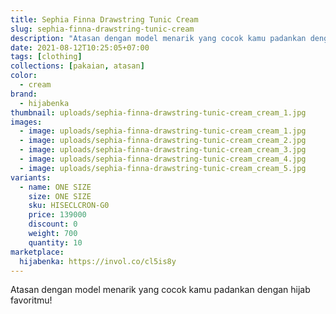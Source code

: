 ```yaml
---
title: Sephia Finna Drawstring Tunic Cream
slug: sephia-finna-drawstring-tunic-cream
description: "Atasan dengan model menarik yang cocok kamu padankan dengan hijab favoritmu!"
date: 2021-08-12T10:25:05+07:00
tags: [clothing]
collections: [pakaian, atasan]
color:
  - cream
brand:
  - hijabenka
thumbnail: uploads/sephia-finna-drawstring-tunic-cream_cream_1.jpg
images:
  - image: uploads/sephia-finna-drawstring-tunic-cream_cream_1.jpg
  - image: uploads/sephia-finna-drawstring-tunic-cream_cream_2.jpg
  - image: uploads/sephia-finna-drawstring-tunic-cream_cream_3.jpg
  - image: uploads/sephia-finna-drawstring-tunic-cream_cream_4.jpg
  - image: uploads/sephia-finna-drawstring-tunic-cream_cream_5.jpg
variants:
  - name: ONE SIZE
    size: ONE SIZE
    sku: HISECLCRON-G0
    price: 139000
    discount: 0
    weight: 700
    quantity: 10
marketplace:
  hijabenka: https://invol.co/cl5is8y
---
```


Atasan dengan model menarik yang cocok kamu padankan dengan hijab favoritmu!
